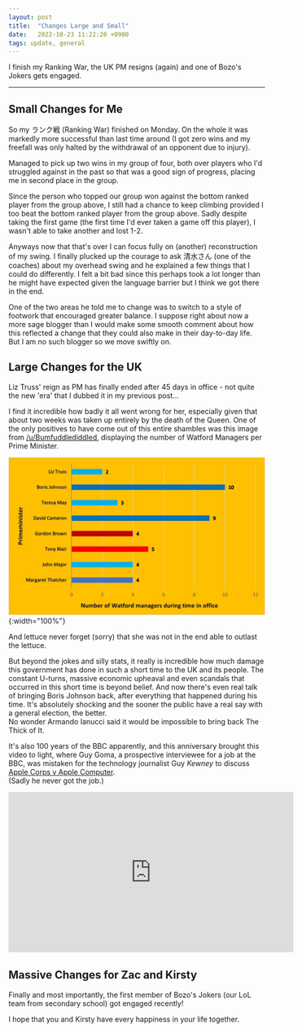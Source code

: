 ```yaml
---
layout: post
title:  "Changes Large and Small"
date:   2022-10-23 11:22:20 +0900
tags: update, general
---
```


I finish my Ranking War, the UK PM resigns (again) and one of Bozo's Jokers gets engaged.

---

## Small Changes for Me

So my ランク戦 (Ranking War) finished on Monday.
On the whole it was markedly more successful than last time around (I got zero wins and my freefall was only halted by the withdrawal of an opponent due to injury).

Managed to pick up two wins in my group of four, both over players who I'd struggled against in the past so that was a good sign of progress, placing me in second place in the group.

Since the person who topped our group won against the bottom ranked player from the group above, I still had a chance to keep climbing provided I too beat the bottom ranked player from the group above.
Sadly despite taking the first game (the first time I'd ever taken a game off this player), I wasn't able to take another and lost 1-2.

Anyways now that that's over I can focus fully on (another) reconstruction of my swing.
I finally plucked up the courage to ask 清水さん (one of the coaches) about my overhead swing and he explained a few things that I could do differently.
I felt a bit bad since this perhaps took a lot longer than he might have expected given the language barrier but I think we got there in the end.

One of the two areas he told me to change was to switch to a style of footwork that encouraged greater balance.
I suppose right about now a more sage blogger than I would make some smooth comment about how this reflected a change that they could also make in their day-to-day life.  
But I am no such blogger so we move swiftly on.

## Large Changes for the UK

Liz Truss' reign as PM has finally ended after 45 days in office - not quite the new 'era' that I dubbed it in my previous post...

I find it incredible how badly it all went wrong for her, especially given that about two weeks was taken up entirely by the death of the Queen.
One of the only positives to have come out of this entire shambles was this image from [/u/Bumfuddlediddled](https://www.reddit.com/r/Championship/comments/y99azv/number_of_watford_managers_per_prime_minister/), displaying the number of Watford Managers per Prime Minister.

![watford-managers-per-pm](/assets/img/watfordmanagers_pm.WEBP){:width="100%"}

And lettuce never forget (sorry) that she was not in the end able to outlast the lettuce.

But beyond the jokes and silly stats, it really is incredible how much damage this government has done in such a short time to the UK and its people.
The constant U-turns, massive economic upheaval and even scandals that occurred in this short time is beyond belief.
And now there's even real talk of bringing Boris Johnson back, after everything that happened during his time.
It's absolutely shocking and the sooner the public have a real say with a general election, the better.  
No wonder Armando Ianucci said it would be impossible to bring back The Thick of It.

It's also 100 years of the BBC apparently, and this anniversary brought this video to light, where Guy Goma, a prospective interviewee for a job at the BBC, was mistaken for the technology journalist Guy *Kewney* to discuss [Apple Corps v Apple Computer](https://en.wikipedia.org/wiki/Apple_Corps_v_Apple_Computer).  
(Sadly he never got the job.)
<iframe width="560" height="315" src="https://www.youtube.com/embed/e6Y2uQn_wvc" title="YouTube video player" frameborder="0" allow="accelerometer; autoplay; clipboard-write; encrypted-media; gyroscope; picture-in-picture" allowfullscreen></iframe>

## Massive Changes for Zac and Kirsty

Finally and most importantly, the first member of Bozo's Jokers (our LoL team from secondary school) got engaged recently!  

I hope that you and Kirsty have every happiness in your life together.